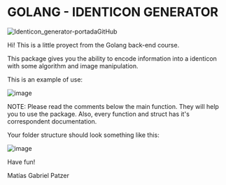 # GOLANG - IDENTICON GENERATOR
![Identicon_generator-portadaGitHub](https://user-images.githubusercontent.com/99605067/173466250-a9ebc805-4ca4-47cc-8246-b1e377cbf49a.png)

Hi! This is a little proyect from the Golang back-end course. 

This package gives you the ability to encode information into a identicon with some algorithm and image manipulation.

This is an example of use:

![image](https://user-images.githubusercontent.com/99605067/173467198-3e871088-6e16-43bb-ad9f-9007e786ed19.png)


NOTE: Please read the comments below the main function. They will help you to use the package. Also, every function and struct has it's correspondent documentation. 

Your folder structure should look something like this:

![image](https://user-images.githubusercontent.com/99605067/173467471-7083ba4c-824f-4780-8c93-0c54c34b22d0.png)


Have fun!

Matías Gabriel Patzer

